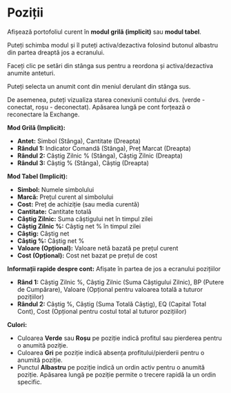 # **Poziții**

Afișează portofoliul curent în **modul grilă (implicit)** sau **modul tabel**.

Puteți schimba modul și îl puteți activa/dezactiva folosind butonul albastru din partea dreaptă jos a ecranului.

Faceți clic pe setări din stânga sus pentru a reordona și activa/dezactiva anumite anteturi.

Puteți selecta un anumit cont din meniul derulant din stânga sus.

De asemenea, puteți vizualiza starea conexiunii contului dvs. (verde - conectat, roșu - deconectat).
Apăsarea lungă pe cont forțează o reconectare la Exchange.

**Mod Grilă (Implicit):**
- **Antet:** Simbol (Stânga), Cantitate (Dreapta)
- **Rândul 1:** Indicator Comandă (Stânga), Preț Marcat (Dreapta)
- **Rândul 2:** Câștig Zilnic % (Stânga), Câștig Zilnic (Dreapta)
- **Rândul 3:** Câștig % (Stânga), Câștig (Dreapta)

**Mod Tabel (Implicit):**
- **Simbol:** Numele simbolului
- **Marcă:** Prețul curent al simbolului
- **Cost:** Preț de achiziție (sau media curentă)
- **Cantitate:** Cantitate totală
- **Câștig Zilnic:** Suma câștigului net în timpul zilei
- **Câștig Zilnic %:** Câștig net % în timpul zilei
- **Câștig:** Câștig net
- **Câștig %:** Câștig net %
- **Valoare (Opțional):** Valoare netă bazată pe prețul curent
- **Cost (Opțional):** Cost net bazat pe prețul de cost

**Informații rapide despre cont:**
Afișate în partea de jos a ecranului pozițiilor
- **Rând 1:** Câștig Zilnic %, Câștig Zilnic (Suma Câștigului Zilnic), BP (Putere de Cumpărare), Valoare (Opțional pentru valoarea totală a tuturor pozițiilor)
- **Rândul 2:** Câștig %, Câștig (Suma Totală Câștig), EQ (Capital Total Cont), Cost (Opțional pentru costul total al tuturor pozițiilor)

**Culori:**
- Culoarea **Verde** sau **Roșu** pe poziție indică profitul sau pierderea pentru o anumită poziție.
- Culoarea **Gri** pe poziție indică absența profitului/pierderii pentru o anumită poziție.
- Punctul **Albastru** pe poziție indică un ordin activ pentru o anumită poziție. Apăsarea lungă pe poziție permite o trecere rapidă la un ordin specific.
